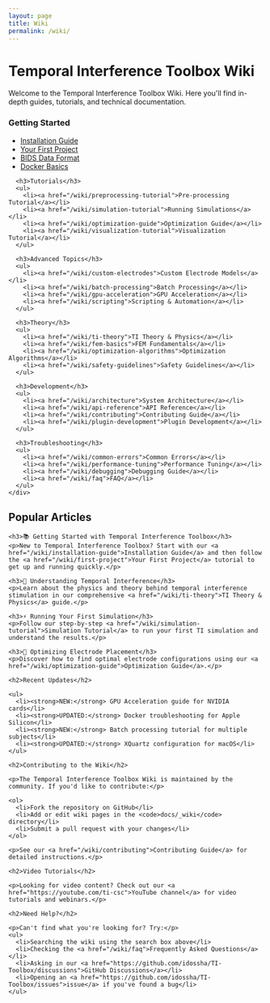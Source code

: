 ```yaml
---
layout: page
title: Wiki
permalink: /wiki/
---
```


# Temporal Interference Toolbox Wiki

Welcome to the Temporal Interference Toolbox Wiki. Here you'll find in-depth guides, tutorials, and technical documentation.

<div class="wiki-layout">
  <div class="wiki-sidebar">
    <div class="wiki-nav">
      <h3>Getting Started</h3>
      <ul>
        <li><a href="/wiki/installation-guide">Installation Guide</a></li>
        <li><a href="/wiki/first-project">Your First Project</a></li>
        <li><a href="/wiki/bids-format">BIDS Data Format</a></li>
        <li><a href="/wiki/docker-basics">Docker Basics</a></li>
      </ul>
      
      <h3>Tutorials</h3>
      <ul>
        <li><a href="/wiki/preprocessing-tutorial">Pre-processing Tutorial</a></li>
        <li><a href="/wiki/simulation-tutorial">Running Simulations</a></li>
        <li><a href="/wiki/optimization-guide">Optimization Guide</a></li>
        <li><a href="/wiki/visualization-tutorial">Visualization Tutorial</a></li>
      </ul>
      
      <h3>Advanced Topics</h3>
      <ul>
        <li><a href="/wiki/custom-electrodes">Custom Electrode Models</a></li>
        <li><a href="/wiki/batch-processing">Batch Processing</a></li>
        <li><a href="/wiki/gpu-acceleration">GPU Acceleration</a></li>
        <li><a href="/wiki/scripting">Scripting & Automation</a></li>
      </ul>
      
      <h3>Theory</h3>
      <ul>
        <li><a href="/wiki/ti-theory">TI Theory & Physics</a></li>
        <li><a href="/wiki/fem-basics">FEM Fundamentals</a></li>
        <li><a href="/wiki/optimization-algorithms">Optimization Algorithms</a></li>
        <li><a href="/wiki/safety-guidelines">Safety Guidelines</a></li>
      </ul>
      
      <h3>Development</h3>
      <ul>
        <li><a href="/wiki/architecture">System Architecture</a></li>
        <li><a href="/wiki/api-reference">API Reference</a></li>
        <li><a href="/wiki/contributing">Contributing Guide</a></li>
        <li><a href="/wiki/plugin-development">Plugin Development</a></li>
      </ul>
      
      <h3>Troubleshooting</h3>
      <ul>
        <li><a href="/wiki/common-errors">Common Errors</a></li>
        <li><a href="/wiki/performance-tuning">Performance Tuning</a></li>
        <li><a href="/wiki/debugging">Debugging Guide</a></li>
        <li><a href="/wiki/faq">FAQ</a></li>
      </ul>
    </div>
  </div>
  
  <div class="wiki-content">
    <h2>Popular Articles</h2>
    
    <h3>📚 Getting Started with Temporal Interference Toolbox</h3>
    <p>New to Temporal Interference Toolbox? Start with our <a href="/wiki/installation-guide">Installation Guide</a> and then follow the <a href="/wiki/first-project">Your First Project</a> tutorial to get up and running quickly.</p>
    
    <h3>🧠 Understanding Temporal Interference</h3>
    <p>Learn about the physics and theory behind temporal interference stimulation in our comprehensive <a href="/wiki/ti-theory">TI Theory & Physics</a> guide.</p>
    
    <h3>⚡ Running Your First Simulation</h3>
    <p>Follow our step-by-step <a href="/wiki/simulation-tutorial">Simulation Tutorial</a> to run your first TI simulation and understand the results.</p>
    
    <h3>🎯 Optimizing Electrode Placement</h3>
    <p>Discover how to find optimal electrode configurations using our <a href="/wiki/optimization-guide">Optimization Guide</a>.</p>
    
    <h2>Recent Updates</h2>
    
    <ul>
      <li><strong>NEW:</strong> GPU Acceleration guide for NVIDIA cards</li>
      <li><strong>UPDATED:</strong> Docker troubleshooting for Apple Silicon</li>
      <li><strong>NEW:</strong> Batch processing tutorial for multiple subjects</li>
      <li><strong>UPDATED:</strong> XQuartz configuration for macOS</li>
    </ul>
    
    <h2>Contributing to the Wiki</h2>
    
    <p>The Temporal Interference Toolbox Wiki is maintained by the community. If you'd like to contribute:</p>
    
    <ol>
      <li>Fork the repository on GitHub</li>
      <li>Add or edit wiki pages in the <code>docs/_wiki</code> directory</li>
      <li>Submit a pull request with your changes</li>
    </ol>
    
    <p>See our <a href="/wiki/contributing">Contributing Guide</a> for detailed instructions.</p>
    
    <h2>Video Tutorials</h2>
    
    <p>Looking for video content? Check out our <a href="https://youtube.com/ti-csc">YouTube channel</a> for video tutorials and webinars.</p>
    
    <h2>Need Help?</h2>
    
    <p>Can't find what you're looking for? Try:</p>
    <ul>
      <li>Searching the wiki using the search box above</li>
      <li>Checking the <a href="/wiki/faq">Frequently Asked Questions</a></li>
      <li>Asking in our <a href="https://github.com/idossha/TI-Toolbox/discussions">GitHub Discussions</a></li>
      <li>Opening an <a href="https://github.com/idossha/TI-Toolbox/issues">issue</a> if you've found a bug</li>
    </ul>
  </div>
</div> 